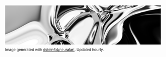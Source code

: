 [![neuralart][thumbnail]][link]
<sub>Image generated with [dstein64/neuralart][neuralart]. Updated hourly.</sub> 

[thumbnail]: https://github.com/vinhnx/vinhnx/blob/neuralart/neuralart-thumbnail.jpg?raw=true
[link]: https://github.com/vinhnx/vinhnx/blob/neuralart/neuralart.png?raw=true
[neuralart]: https://github.com/dstein64/neuralart
